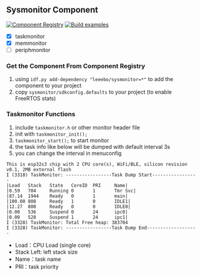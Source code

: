 ## Sysmonitor Component

[![Component Registry](https://components.espressif.com/components/leeebo/sysmonitor/badge.svg)](https://components.espressif.com/components/leeebo/sysmonitor) [![Build examples](https://github.com/leeebo/sysmonitor/actions/workflows/build_examples.yml/badge.svg?branch=master)](https://github.com/leeebo/sysmonitor/actions/workflows/build_examples.yml)

- [x] taskmonitor
- [x] memmonitor
- [ ] periphmonitor

### Get the Component From Component Registry

1. using `idf.py add-dependency "leeebo/sysmonitor=*"` to add the component to your project
2. copy `sysmonitor/sdkconfig.defaults` to your project (to enable FreeRTOS stats)

### Taskmonitor Functions

1. include `taskmonitor.h` or other monitor header file
2. init with `taskmonitor_init();`
3. `taskmonitor_start();` to start monitor
4. the task info like below will be dumped with default interval 3s
5. you can change the interval in menuconfig

```
This is esp32s3 chip with 2 CPU core(s), WiFi/BLE, silicon revision v0.1, 2MB external flash
I (3318) TaskMonitor: -----------------Task Dump Start-----------------
|Load   Stack   State   CoreID  PRI     Name|
|0.59   704     Running 0       1       Tmr Svc|
|87.14  1944    Ready   0       1       main|
|100.00 808     Ready   1       0       IDLE1|
|12.27  800     Ready   0       0       IDLE0|
|0.00   536     Suspend 0       24      ipc0|
|0.00   528     Suspend 1       24      ipc1|
I (3328) TaskMonitor: Total Free heap: 383704
I (3328) TaskMonitor: -----------------Task Dump End-------------------
```
* Load：CPU Load (single core)
* Stack Left: left stack size
* Name：task name
* PRI：task priority
